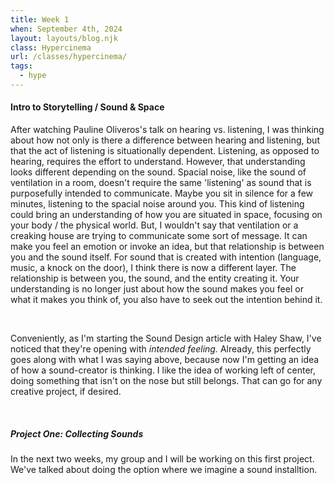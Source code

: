 ```yaml
---
title: Week 1
when: September 4th, 2024
layout: layouts/blog.njk
class: Hypercinema
url: /classes/hypercinema/
tags:
  - hype
---
```


#### Intro to Storytelling / Sound & Space

After watching Pauline Oliveros's talk on hearing vs. listening, I was thinking about how not only is there a difference between hearing and listening, but that the act of listening is situationally dependent.
Listening, as opposed to hearing, requires the effort to understand. However, that understanding looks different depending on the sound.
Spacial noise, like the sound of ventilation in a room, doesn't require the same 'listening' as sound that is purposefully intended to communicate.
Maybe you sit in silence for a few minutes, listening to the spacial noise around you. This kind of listening could bring an understanding of how you are situated in space, focusing
on your body / the physical world. But, I wouldn't say that ventilation or a creaking house are trying to communicate some sort of message. It can make you feel an emotion or invoke an idea, but
that relationship is between you and the sound itself. For sound that is created with intention (language, music, a knock on the door), I think there is now a different layer. The relationship is between you, the sound, and the entity creating it.
Your understanding is no longer just about how the sound makes you feel or what it makes you think of, you also have to seek out the intention behind it.

<br>

Conveniently, as I'm starting the Sound Design article with Haley Shaw, I've noticed that they're opening with <i>intended feeling.</i>
Already, this perfectly goes along with what I was saying above, because now I'm getting an idea of how a sound-creator is thinking. I like the idea
of working left of center, doing something that isn't on the nose but still belongs. That can go for any creative project, if desired.

<br>

##### Project One: Collecting Sounds

In the next two weeks, my group and I will be working on this first project. We've talked about doing the option where we imagine a sound installtion. 